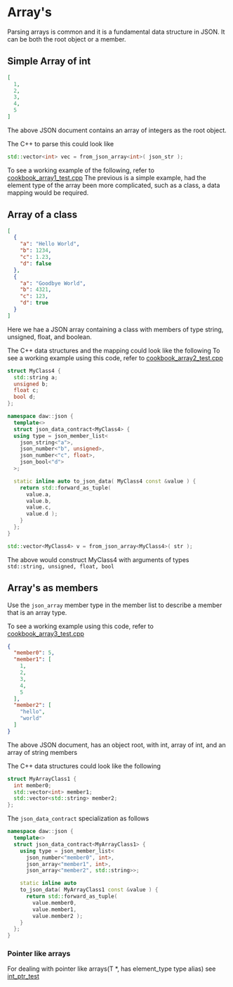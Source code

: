 # Array's

Parsing arrays is common and it is a fundamental data structure in JSON. It can be both the root object or a member.

## Simple Array of int

```json
[
  1,
  2,
  3,
  4,
  5
]
```

The above JSON document contains an array of integers as the root object.

The C++ to parse this could look like

```c++
std::vector<int> vec = from_json_array<int>( json_str );
```

To see a working example of the following, refer to [cookbook_array1_test.cpp](../../tests/src/cookbook_array1_test.cpp)
The previous is a simple example, had the element type of the array been more complicated, such as a class, a data mapping would be required.

## Array of a class

```json
[
  {
    "a": "Hello World",
    "b": 1234,
    "c": 1.23,
    "d": false
  },
  {
    "a": "Goodbye World",
    "b": 4321,
    "c": 123,
    "d": true
  }
]
```

Here we hae a JSON array containing a class with members of type string, unsigned, float, and boolean.

The C++ data structures and the mapping could look like the following
To see a working example using this code, refer to [cookbook_array2_test.cpp](../../tests/src/cookbook_array2_test.cpp)

```c++
struct MyClass4 {
  std::string a;
  unsigned b;
  float c;
  bool d;
};

namespace daw::json {
  template<>
  struct json_data_contract<MyClass4> {
  using type = json_member_list<
    json_string<"a">, 
    json_number<"b", unsigned>,
    json_number<"c", float>, 
    json_bool<"d">
  >;

  static inline auto to_json_data( MyClass4 const &value ) {
    return std::forward_as_tuple( 
      value.a, 
      value.b, 
      value.c, 
      value.d );
    }
  };
} 

std::vector<MyClass4> v = from_json_array<MyClass4>( str );
```

The above would construct MyClass4 with arguments of types `std::string, unsigned, float, bool`

## Array's as members

Use the `json_array` member type in the member list to describe a member that is an array type.

To see a working example using this code, refer to [cookbook_array3_test.cpp](../../tests/src/cookbook_array3_test.cpp)

```json
{
  "member0": 5,
  "member1": [
    1,
    2,
    3,
    4,
    5
  ],
  "member2": [
    "hello",
    "world"
  ]
}
```

The above JSON document, has an object root, with int, array of int, and an array of string members

The C++ data structures could look like the following

```c++
struct MyArrayClass1 {
  int member0;
  std::vector<int> member1;
  std::vector<std::string> member2;
};
```

The `json_data_contract` specialization as follows

```c++
namespace daw::json {
  template<>
  struct json_data_contract<MyArrayClass1> {
    using type = json_member_list<
      json_number<"member0", int>,
      json_array<"member1", int>,
      json_array<"member2", std::string>>;

    static inline auto
    to_json_data( MyArrayClass1 const &value ) {
      return std::forward_as_tuple( 
        value.member0, 
        value.member1,
        value.member2 );
    }
  };
}
```

### Pointer like arrays

For dealing with pointer like arrays(T *, has element_type type alias) see [int_ptr_test](../../tests/src/int_ptr_test.cpp)

